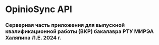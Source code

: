 # OpinioSync API
### Серверная часть приложения для выпускной квалификационной работы (ВКР) бакалавра РТУ МИРЭА Халяпина Л.Е. 2024 г.
